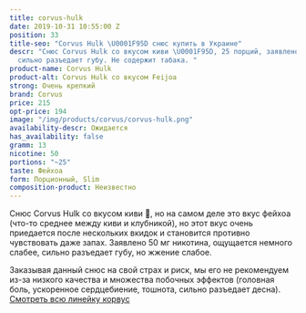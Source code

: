```yaml
---
title: corvus-hulk
date: 2019-10-31 10:55:00 Z
position: 33
title-seo: "Corvus Hulk \U0001F95D снюс купить в Украине"
descr: "Снюс Corvus Hulk со вкусом киви \U0001F95D, 25 порций, заявлено 50 мг никотина,
  сильно разъедает губу. Не содержит табака. "
product-name: Corvus Hulk
product-alt: Corvus Hulk со вкусом Feijoa
strong: Очень крепкий
brand: Corvus
price: 215
opt-price: 194
image: "/img/products/corvus/corvus-hulk.png"
availability-descr: Ожидается
has_availability: false
gramm: 13
nicotine: 50
portions: "~25"
taste: Фейхоа
form: Порционный, Slim
composition-product: Неизвестно
---
```


Снюс Corvus Hulk со вкусом киви 🥝, но на самом деле это вкус фейхоа (что-то среднее между киви и клубникой), но этот вкус очень приедается после нескольких вкидок и становится противно чувствовать даже запах. 
Заявлено 50 мг никотина, ощущается немного слабее, сильно разъедает губу, но жжение слабое.  

Заказывая данный снюс на свой страх и риск, мы его не рекомендуем из-за низкого качества и множества побочных эффектов (головная боль, ускоренное сердцебиение, тошнота, сильно разъедает десна).
[Смотреть всю линейку корвус](/corvus)